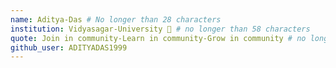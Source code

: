 ```yaml
---
name: Aditya-Das # No longer than 28 characters
institution: Vidyasagar-University 🚩 # no longer than 58 characters
quote: Join in community-Learn in community-Grow in community # no longer than 100 characters, avoid using quotes(") to guarantee the format remains the same.
github_user: ADITYADAS1999
---
```

